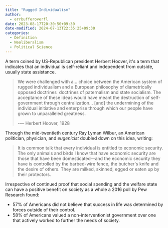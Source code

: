 ```yaml
---
title: "Rugged Individualism"
author:
  - errbufferoverfl
date: 2023-08-17T20:30:50+09:30
date-modified: 2024-07-13T22:35:25+09:30
categories:
  - Definition
  - Neoliberalism
  - Political Science
---
```


A term coined by US-Republican president Herbert Hoover, it's a term that indicates that an individual is self-reliant and independent from outside, usually state assistance.

> We were challenged with a... choice between the American system of rugged individualism and a European philosophy of diametrically opposed doctrines ­ doctrines of paternalism and state socialism. The acceptance of these ideas would have meant the destruction of self-government through centralization... [and] the undermining of the individual initiative and enterprise through which our people have grown to unparalleled greatness.
> 
> -— Herbert Hoover, 1928

Through the mid-twentieth century Ray Lyman Wilbur, an American politician, physician, and *eugenicist* doubled down on this idea, writing:

> It is common talk that every individual is entitled to economic security. The only animals and birds I know that have economic security are those that have been domesticated—and the economic security they have is controlled by the barbed-wire fence, the butcher's knife and the desire of others. They are milked, skinned, egged or eaten up by their protectors.

Irrespective of continued proof that social spending and the welfare state can have a positive benefit on society as a whole a 2016 poll by Pew Research found:

- 57% of Americans did not believe that success in life was determined by forces outside of their control.
- 58% of Americans valued a non-interventionist government over one that actively worked to further the needs of society.
